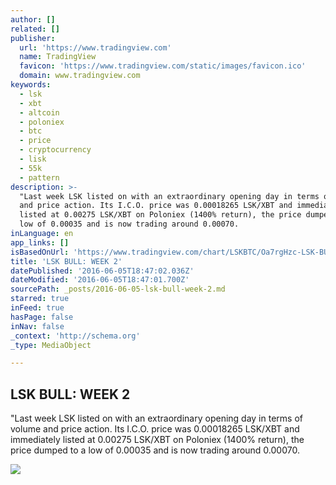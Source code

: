 ```yaml
---
author: []
related: []
publisher:
  url: 'https://www.tradingview.com'
  name: TradingView
  favicon: 'https://www.tradingview.com/static/images/favicon.ico'
  domain: www.tradingview.com
keywords:
  - lsk
  - xbt
  - altcoin
  - poloniex
  - btc
  - price
  - cryptocurrency
  - lisk
  - 55k
  - pattern
description: >-
  "Last week LSK listed on with an extraordinary opening day in terms of volume
  and price action. Its I.C.O. price was 0.00018265 LSK/XBT and immediately
  listed at 0.00275 LSK/XBT on Poloniex (1400% return), the price dumped to a
  low of 0.00035 and is now trading around 0.00070.
inLanguage: en
app_links: []
isBasedOnUrl: 'https://www.tradingview.com/chart/LSKBTC/Oa7rgHzc-LSK-BULL-WEEK-2/'
title: 'LSK BULL: WEEK 2'
datePublished: '2016-06-05T18:47:02.036Z'
dateModified: '2016-06-05T18:47:01.700Z'
sourcePath: _posts/2016-06-05-lsk-bull-week-2.md
starred: true
inFeed: true
hasPage: false
inNav: false
_context: 'http://schema.org'
_type: MediaObject

---
```

<article style=""><h1>LSK BULL: WEEK 2</h1><p>"Last week LSK listed on with an extraordinary opening day in terms of volume and price action. Its I.C.O. price was 0.00018265 LSK/XBT and immediately listed at 0.00275 LSK/XBT on Poloniex (1400% return), the price dumped to a low of 0.00035 and is now trading around 0.00070.</p><img src="https://s3.amazonaws.com/tradingview/o/Oa7rgHzc_171_121.png" /></article>